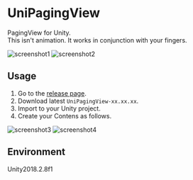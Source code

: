 # UniPagingView
PagingView for Unity.  
This isn't animation. It works in conjunction with your fingers.

![screenshot1](https://github.com/kiepng/UniPagingView/blob/master/Documents/UniPagingView_Horizontal.gif)
![screenshot2](https://github.com/kiepng/UniPagingView/blob/master/Documents/UniPagingView_Vertical.gif)


## Usage
1. Go to the [release page](https://github.com/kiepng/UniPagingView/releases/tag/v1.0.0).
2. Download latest `UniPagingView-xx.xx.xx`.
3. Import to your Unity project.
4. Create your Contens as follows.

![screenshot3](https://github.com/kiepng/UniPagingView/blob/master/Documents/screenshot_editor.png)
![screenshot4](https://github.com/kiepng/UniPagingView/blob/master/Documents/screenshot_inspector.png)


## Environment
Unity2018.2.8f1
